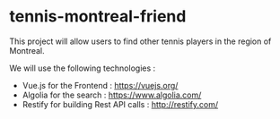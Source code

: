 # tennis-montreal-friend
This project will allow users to find other tennis players in the region of Montreal.

We will use the following technologies :

- Vue.js for the Frontend : https://vuejs.org/
- Algolia for the search : https://www.algolia.com/
- Restify for building Rest API calls : http://restify.com/
